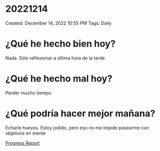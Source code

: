 # 20221214

Created: December 14, 2022 10:55 PM
Tags: Daily

# ¿Qué he hecho bien hoy?

Nada. Sólo reflexionar a última hora de la tarde

# ¿Qué he hecho mal hoy?

Perder mucho tiempo

# ¿Qué podría hacer mejor mañana?

Echarle huevos. Estoy jodido, pero eso no me impide pasearme con objetivos en mente

[Progress Report](Progress%20Report%2014bbd9609acc4700b4a4ff6ee5133208.md)